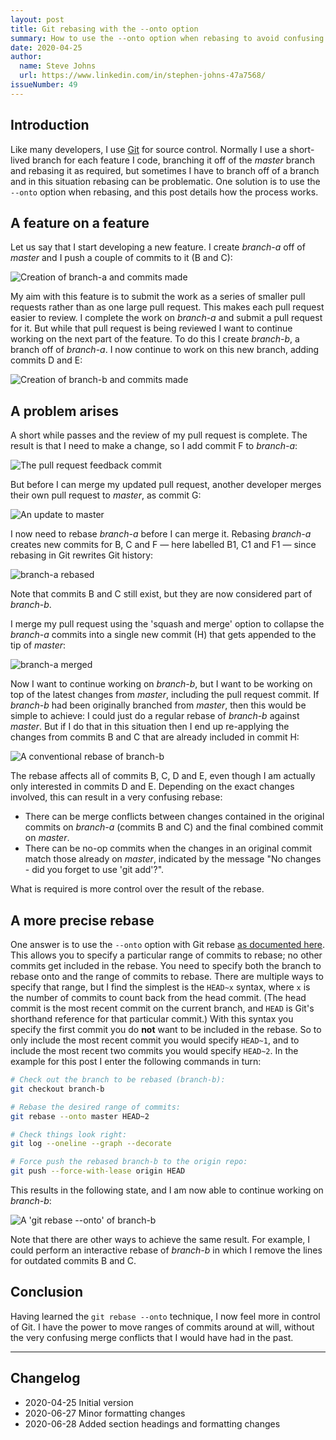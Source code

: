 ```yaml
---
layout: post
title: Git rebasing with the --onto option
summary: How to use the --onto option when rebasing to avoid confusing merge conflicts.
date: 2020-04-25
author:
  name: Steve Johns
  url: https://www.linkedin.com/in/stephen-johns-47a7568/
issueNumber: 49
---
```


## Introduction

Like many developers, I use [Git](https://git-scm.com/) for source control. Normally I use a short-lived branch for each feature I code, branching it off of the _master_ branch and rebasing it as required, but sometimes I have to branch off of a branch and in this situation rebasing can be problematic. One solution is to use the `--onto` option when rebasing, and this post details how the process works.

## A feature on a feature

Let us say that I start developing a new feature. I create _branch-a_ off of _master_ and I push a couple of commits to it (B and C):

![](/images/2020-04-25-rebasing-with-git-rebase-onto/initial-state-2x.png "Creation of branch-a and commits made")

My aim with this feature is to submit the work as a series of smaller pull requests rather than as one large pull request. This makes each pull request easier to review. I complete the work on _branch-a_ and submit a pull request for it. But while that pull request is being reviewed I want to continue working on the next part of the feature. To do this I create _branch-b_, a branch off of _branch-a_. I now continue to work on this new branch, adding commits D and E:

![](/images/2020-04-25-rebasing-with-git-rebase-onto/sub-branch-2x.png "Creation of branch-b and commits made")

## A problem arises

A short while passes and the review of my pull request is complete. The result is that I need to make a change, so I add commit F to _branch-a_:

![](/images/2020-04-25-rebasing-with-git-rebase-onto/pr-change-2x.png "The pull request feedback commit")

But before I can merge my updated pull request, another developer merges their own pull request to _master_, as commit G:

![](/images/2020-04-25-rebasing-with-git-rebase-onto/master-updated-2x.png "An update to master")

I now need to rebase _branch-a_ before I can merge it. Rebasing _branch-a_ creates new commits for B, C and F &mdash; here labelled B1, C1 and F1 &mdash; since rebasing in Git rewrites Git history:

![](/images/2020-04-25-rebasing-with-git-rebase-onto/branch-a-rebased-2x.png "branch-a rebased")

Note that commits B and C still exist, but they are now considered part of _branch-b_.

I merge my pull request using the 'squash and merge' option to collapse the _branch-a_ commits into a single new commit (H) that gets appended to the tip of _master_:

![](/images/2020-04-25-rebasing-with-git-rebase-onto/branch-a-merged-2x.png "branch-a merged")

Now I want to continue working on _branch-b_, but I want to be working on top of the latest changes from _master_, including the pull request commit. If _branch-b_ had been originally branched from _master_, then this would be simple to achieve: I could just do a regular rebase of _branch-b_ against _master_. But if I do that in this situation then I end up re-applying the changes from commits B and C that are already included in commit H:

![](/images/2020-04-25-rebasing-with-git-rebase-onto/naive-rebase-2x.png "A conventional rebase of branch-b")

The rebase affects all of commits B, C, D and E, even though I am actually only interested in commits D and E. Depending on the exact changes involved, this can result in a very confusing rebase:

- There can be merge conflicts between changes contained in the original commits on _branch-a_ (commits B and C) and the final combined commit on _master_.
- There can be no-op commits when the changes in an original commit match those already on _master_, indicated by the message "No changes - did you forget to use 'git add'?".

What is required is more control over the result of the rebase.

## A more precise rebase

One answer is to use the `--onto` option with Git rebase [as documented here](https://git-scm.com/docs/git-rebase). This allows you to specify a particular range of commits to rebase; no other commits get included in the rebase. You need to specify both the branch to rebase onto and the range of commits to rebase. There are multiple ways to specify that range, but I find the simplest is the `HEAD~x` syntax, where `x` is the number of commits to count back from the head commit. (The head commit is the most recent commit on the current branch, and `HEAD` is Git's shorthand reference for that particular commit.) With this syntax you specify the first commit you do **not** want to be included in the rebase. So to only include the most recent commit you would specify `HEAD~1`, and to include the most recent two commits you would specify `HEAD~2`. In the example for this post I enter the following commands in turn:

```bash
# Check out the branch to be rebased (branch-b):
git checkout branch-b

# Rebase the desired range of commits:
git rebase --onto master HEAD~2

# Check things look right:
git log --oneline --graph --decorate

# Force push the rebased branch-b to the origin repo:
git push --force-with-lease origin HEAD
```

This results in the following state, and I am now able to continue working on _branch-b_:

![](/images/2020-04-25-rebasing-with-git-rebase-onto/rebase-onto-2x.png "A 'git rebase --onto' of branch-b")

Note that there are other ways to achieve the same result. For example, I could perform an interactive rebase of _branch-b_ in which I remove the lines for outdated commits B and C.

## Conclusion

Having learned the `git rebase --onto` technique, I now feel more in control of Git. I have the power to move ranges of commits around at will, without the very confusing merge conflicts that I would have had in the past.

---

## Changelog

- 2020-04-25 Initial version
- 2020-06-27 Minor formatting changes
- 2020-06-28 Added section headings and formatting changes
